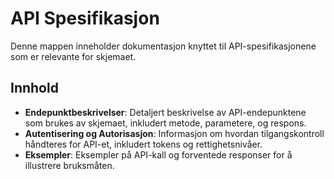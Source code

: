 # API Spesifikasjon

Denne mappen inneholder dokumentasjon knyttet til API-spesifikasjonene som er relevante for skjemaet.

## Innhold

- **Endepunktbeskrivelser**: Detaljert beskrivelse av API-endepunktene som brukes av skjemaet, inkludert metode, parametere, og respons.
- **Autentisering og Autorisasjon**: Informasjon om hvordan tilgangskontroll håndteres for API-et, inkludert tokens og rettighetsnivåer.
- **Eksempler**: Eksempler på API-kall og forventede responser for å illustrere bruksmåten.